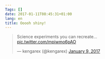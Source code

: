 ```yaml
---
Tags: []
date: 2017-01-11T08:45:31+01:00
lang: en
title: Ooooh shiny!
---
```


<blockquote class="twitter-video" data-lang="en"><p lang="en" dir="ltr">Science experiments you can recreate... <a href="https://t.co/mpiwmo6pAO">pic.twitter.com/mpiwmo6pAO</a></p>&mdash; kengarex (@kengarex) <a href="https://twitter.com/kengarex/status/818486950441140224">January 9, 2017</a></blockquote>
<script async src="//platform.twitter.com/widgets.js" charset="utf-8"></script>

